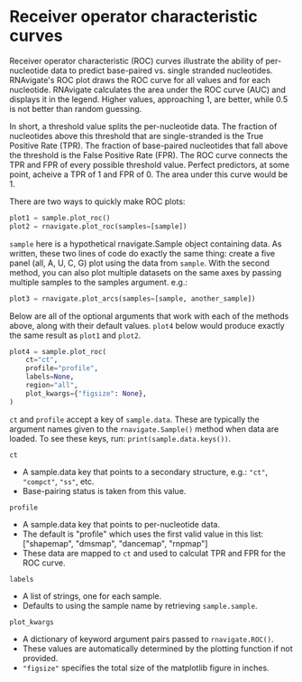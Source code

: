 Receiver operator characteristic curves
=======================================

Receiver operator characteristic (ROC) curves illustrate the ability of
per-nucleotide data to predict base-paired vs. single stranded nucleotides.
RNAvigate's ROC plot draws the ROC curve for all values and for each
nucleotide. RNAvigate calculates the area under the ROC curve (AUC) and
displays it in the legend. Higher values, approaching 1, are better, while 0.5
is not better than random guessing.

In short, a threshold value splits the per-nucleotide data. The fraction of
nucleotides above this threshold that are single-stranded is the True Positive
Rate (TPR). The fraction of base-paired nucleotides that fall above the
threshold is the False Positive Rate (FPR). The ROC curve connects the TPR and
FPR of every possible threshold value. Perfect predictors, at some point,
acheive a TPR of 1 and FPR of 0. The area under this curve would be 1.

There are two ways to quickly make ROC plots:

```python
plot1 = sample.plot_roc()
plot2 = rnavigate.plot_roc(samples=[sample])
```

`sample` here is a hypothetical rnavigate.Sample object containing data. As
written, these two lines of code do exactly the same thing: create a
five panel (all, A, U, C, G) plot using the data from `sample`. With the second
method, you can also plot multiple datasets on the same axes by passing
multiple samples to the samples argument. e.g.:

```python
plot3 = rnavigate.plot_arcs(samples=[sample, another_sample])
```

Below are all of the optional arguments that work with each of the methods
above, along with their default values. `plot4` below would produce exactly the
same result as `plot1` and `plot2`.

```python
plot4 = sample.plot_roc(
    ct="ct",
    profile="profile",
    labels=None,
    region="all",
    plot_kwargs={"figsize": None},
)
```

`ct` and `profile` accept a key of `sample.data`. These are typically the
argument names given to the `rnavigate.Sample()` method when data are loaded.
To see these keys, run: `print(sample.data.keys())`.

`ct`

* A sample.data key that points to a secondary structure, e.g.: `"ct"`,
  `"compct"`, `"ss"`, etc.
* Base-pairing status is taken from this value.

`profile`

* A sample.data key that points to per-nucleotide data.
* The default is "profile" which uses the first valid value in this list:
  ["shapemap", "dmsmap", "dancemap", "rnpmap"]
* These data are mapped to `ct` and used to calculat TPR and FPR for the ROC
  curve.

`labels`

* A list of strings, one for each sample.
* Defaults to using the sample name by retrieving `sample.sample`.


`plot_kwargs`

* A dictionary of keyword argument pairs passed to `rnavigate.ROC()`.
* These values are automatically determined by the plotting function if not
  provided.
* `"figsize"` specifies the total size of the matplotlib figure in inches.
